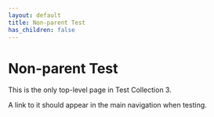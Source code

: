 ```yaml
---
layout: default
title: Non-parent Test
has_children: false
---
```


# Non-parent Test

This is the only top-level page in Test Collection 3.

A link to it should appear in the main navigation when testing.
